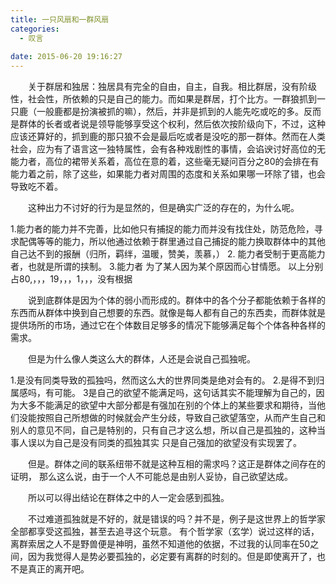 ```yaml
---
title: 一只风扇和一群风扇
categories:
  - 叹言
 
date: 2015-06-20 19:16:27
---
```

<p></p>
<!-- more -->
　　关于群居和独居：独居具有完全的自由，自主，自我。相比群居，没有阶级性，社会性，所依赖的只是自己的能力。而如果是群居，打个比方。一群狼抓到一只鹿（一般鹿都是扮演被抓的嘛），然后，并非是抓到的人能先吃或吃的多。反而是群体的长者或者说是领导能够享受这个权利，然后依次按阶级向下，不过，这种应该还算好的，抓到鹿的那只狼不会是最后吃或者是没吃的那一群体。然而在人类社会，应为有了语言这一独特属性，会有各种戏剧性的事情，会谄谀讨好高位的无能力者，高位的裙带关系着，高位在意的着，这些毫无疑问百分之80的会排在有能力着之前，除了这些，如果能力者对周围的态度和关系如果哪一环除了错，也会导致吃不着。
  
　　这种出力不讨好的行为是显然的，但是确实广泛的存在的，为什么呢。
>
1.能力者的能力并不完善，比如他只有捕捉的能力而并没有找住处，防范危险，寻求配偶等等的能力，所以他通过依赖于群里通过自己捕捉的能力换取群体中的其他自己达不到的报酬（归所，羁绊，温暖，赞美，羡慕，）
2. 能力者受制于更高能力者，也就是所谓的挟制。
3.能力者 为了某人因为某个原因而心甘情愿。
以上分别占80,，，，19，，，1，，，没有根据

　　说到底群体是因为个体的弱小而形成的。群体中的各个分子都能依赖于各样的东西而从群体中换到自己想要的东西。就像是每人都有自己的东西卖，而群体就是提供场所的市场，通过它在个体数目足够多的情况下能够满足每个个体各种各样的需求。

　　但是为什么像人类这么大的群体，人还是会说自己孤独呢。
>
1.是没有同类导致的孤独吗，然而这么大的世界同类是绝对会有的。
2.是得不到归属感吗，有可能。
3是自己的欲望不能满足吗，这句话其实不能理解为自己的，因为大多不能满足的欲望中大部分都是有强加在别的个体上的某些要求和期待，当他们没能按照自己所想做的时候就会产生分歧，导致自己欲望落空，从而产生自己和别人的意见不同，自己是特别的，只有自己才这么想，所以自己是孤独的，这种当事人误以为自己是没有同类的孤独其实 只是自己强加的欲望没有实现罢了。

　　但是。群体之间的联系纽带不就是这种互相的需求吗？这正是群体之间存在的证明，
那么这么说，由于一个人不可能总是由别人妥协，自己欲望达成。


　　所以可以得出结论在群体之中的人一定会感到孤独。

　　不过难道孤独就是不好的，就是错误的吗？并不是，例子是这世界上的哲学家全部都享受这孤独，甚至去追寻这个玩意。
有个哲学家（玄学）说过这样的话，离群索居之人不是野兽便是神明，虽然不知道他的依据，不过我的认同率在50之间，因为我觉得人是势必要孤独的，必定要有离群的时刻的。但是即使离开了，也不是真正的离开吧。
